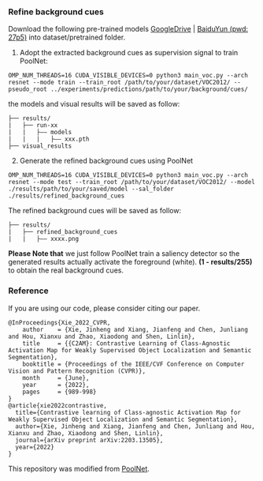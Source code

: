 ### Refine background cues

Download the following pre-trained models [GoogleDrive](https://drive.google.com/drive/folders/1Q2Fg2KZV8AzNdWNjNgcavffKJBChdBgy) | [BaiduYun (pwd: 27p5)](https://pan.baidu.com/share/init?surl=ehZheaqeU3pyvYQfRU9c6A) into dataset/pretrained folder.

1. Adopt the extracted background cues as supervision signal to train PoolNet:
```
OMP_NUM_THREADS=16 CUDA_VISIBLE_DEVICES=0 python3 main_voc.py --arch resnet --mode train --train_root /path/to/your/dataset/VOC2012/ --pseudo_root ../experiments/predictions/path/to/your/background/cues/
```
the models and visual results will be saved as follow: 
```
├── results/
|   ├── run-xx
|   |   ├—— models
|   |   |   ├—— xxx.pth
├── visual_results
```
2. Generate the refined background cues using PoolNet

```
OMP_NUM_THREADS=16 CUDA_VISIBLE_DEVICES=0 python3 main_voc.py --arch resnet --mode test --train_root /path/to/your/dataset/VOC2012/ --model ./results/path/to/your/saved/model --sal_folder ./results/refined_background_cues
```

The refined background cues will be saved as follow:

```
├── results/
|   ├── refined_background_cues
|   |   ├—— xxxx.png
```

**Please Note that** we just follow PoolNet train a saliency detector so the generated results actually activate the foreground (white). **(1 - results/255)** to obtain the real background cues.
### Reference

If you are using our code, please consider citing our paper.

```
@InProceedings{Xie_2022_CVPR,
    author    = {Xie, Jinheng and Xiang, Jianfeng and Chen, Junliang and Hou, Xianxu and Zhao, Xiaodong and Shen, Linlin},
    title     = {{C2AM}: Contrastive Learning of Class-Agnostic Activation Map for Weakly Supervised Object Localization and Semantic Segmentation},
    booktitle = {Proceedings of the IEEE/CVF Conference on Computer Vision and Pattern Recognition (CVPR)},
    month     = {June},
    year      = {2022},
    pages     = {989-998}
}
@article{xie2022contrastive,
  title={Contrastive learning of Class-agnostic Activation Map for Weakly Supervised Object Localization and Semantic Segmentation},
  author={Xie, Jinheng and Xiang, Jianfeng and Chen, Junliang and Hou, Xianxu and Zhao, Xiaodong and Shen, Linlin},
  journal={arXiv preprint arXiv:2203.13505},
  year={2022}
}
```

This repository was modified from [PoolNet](https://github.com/backseason/PoolNet).

